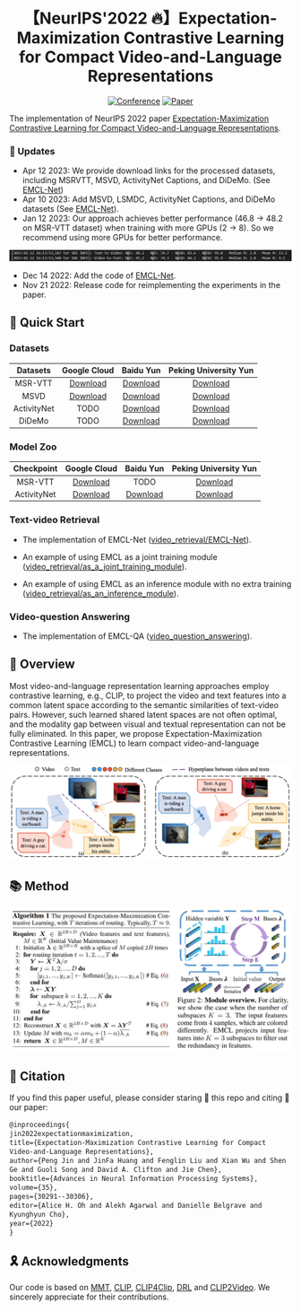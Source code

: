 <div align="center">
  
# 【NeurIPS'2022 🔥】Expectation-Maximization Contrastive Learning for Compact Video-and-Language Representations
  
[![Conference](http://img.shields.io/badge/NeurIPS-2022-FFD93D.svg)](https://neurips.cc/Conferences/2022)
[![Paper](http://img.shields.io/badge/Paper-arxiv.2211.11427-FF6B6B.svg)](https://arxiv.org/abs/2211.11427)
</div>

The implementation of NeurIPS 2022 paper [Expectation-Maximization Contrastive Learning for Compact Video-and-Language Representations](https://arxiv.org/pdf/2211.11427.pdf).

### 📣 Updates
* Apr 12 2023: We provide download links for the processed datasets, including MSRVTT, MSVD, ActivityNet Captions, and DiDeMo. (See [EMCL-Net](video_retrieval/EMCL-Net))
* Apr 10 2023: Add MSVD, LSMDC, ActivityNet Captions, and DiDeMo datasets (See [EMCL-Net](video_retrieval/EMCL-Net)).
* Jan 12 2023: Our approach achieves better performance (46.8 -> 48.2 on MSR-VTT dataset) when training with more GPUs (2 -> 8). So we recommend using more GPUs for better performance.

![results](pic/results.png)
* Dec 14 2022: Add the code of [EMCL-Net](video_retrieval/EMCL-Net).
* Nov 21 2022: Release code for reimplementing the experiments in the paper.

## 🚀 Quick Start
### Datasets
<div align=center>

|Datasets|Google Cloud|Baidu Yun|Peking University Yun|
|:--------:|:--------------:|:-----------:|:-----------:|
| MSR-VTT | [Download](https://drive.google.com/drive/folders/1LYVUCPRxpKMRjCSfB_Gz-ugQa88FqDu_?usp=sharing) | [Download](https://pan.baidu.com/s/1Gdf6ivybZkpua5z1HsCWRA?pwd=enav) | [Download](https://disk.pku.edu.cn:443/link/BE39AF93BE1882FF987BAC900202B266) |
| MSVD | [Download](https://drive.google.com/drive/folders/18EXLWvCCQMRBd7-n6uznBUHdP4uC6Q15?usp=sharing) | [Download](https://pan.baidu.com/s/1hApFdxgV3TV2TCcnM_yBiA?pwd=kbfi) | [Download](https://disk.pku.edu.cn:443/link/CC02BD15907BFFF63E5AAE4BF353A202) |
| ActivityNet | TODO | [Download](https://pan.baidu.com/s/1tI441VGvN3In7pcvss0grg?pwd=2ddy) | [Download](https://disk.pku.edu.cn:443/link/83351ABDAEA4A17A5A139B799BB524AC) |
| DiDeMo | TODO | [Download](https://pan.baidu.com/s/1Tsy9nb1hWzeXaZ4xr7qoTg?pwd=c842) | [Download](https://disk.pku.edu.cn:443/link/BBF9F5990FC4D7FD5EA9777C32901E62) |

</div>

### Model Zoo
<div align=center>

|Checkpoint|Google Cloud|Baidu Yun|Peking University Yun|
|:--------:|:--------------:|:-----------:|:-----------:|
| MSR-VTT | [Download](https://drive.google.com/file/d/1gxTKW5KfXvJK8-3WsOftRtCszMMCssv7/view?usp=sharing) | TODO | [Download](https://disk.pku.edu.cn:443/link/6165FBD0B60C4E1ED83E78ADF9635471) |
| ActivityNet | [Download](https://drive.google.com/file/d/1o4kVq8gHUIxR5wzWNw6NWVX13FGP8W2E/view?usp=drive_link) | [Download](https://pan.baidu.com/s/101iJ4Ml41k3TnWKgbV7sig?pwd=er2w) | [Download](https://disk.pku.edu.cn:443/link/50EBDF3124AD82272F061FE8E7880403) |

</div>

### Text-video Retrieval
* The implementation of EMCL-Net ([video_retrieval/EMCL-Net](https://github.com/jpthu17/EMCL/tree/main/video_retrieval/EMCL-Net)).

* An example of using EMCL as a joint training module ([video_retrieval/as_a_joint_training_module](https://github.com/jpthu17/EMCL/tree/main/video_retrieval/As_a_joint_training_module)).

* An example of using EMCL as an inference module with no extra training ([video_retrieval/as_an_inference_module](https://github.com/jpthu17/EMCL/tree/main/video_retrieval/As_an_inference_module)).

### Video-question Answering
* The implementation of EMCL-QA ([video_question_answering](https://github.com/jpthu17/EMCL/tree/main/video_question_answering)).

## 📕 Overview
Most video-and-language representation learning approaches employ contrastive learning, e.g., CLIP, to project the video and text features into a common latent space according to the semantic similarities of text-video pairs. However, such learned shared latent spaces are not often optimal, and the modality gap between visual and textual representation can not be fully eliminated. In this paper, we propose Expectation-Maximization Contrastive Learning (EMCL) to learn compact video-and-language representations.

![motivation](pic/Modality_gap.png)

## 📚 Method
![EMCL](pic/EMCL.png)


## 📌 Citation
If you find this paper useful, please consider staring 🌟 this repo and citing 📑 our paper:
```
@inproceedings{
jin2022expectationmaximization,
title={Expectation-Maximization Contrastive Learning for Compact Video-and-Language Representations},
author={Peng Jin and JinFa Huang and Fenglin Liu and Xian Wu and Shen Ge and Guoli Song and David A. Clifton and Jie Chen},
booktitle={Advances in Neural Information Processing Systems},
volume={35},
pages={30291--30306},
editor={Alice H. Oh and Alekh Agarwal and Danielle Belgrave and Kyunghyun Cho},
year={2022}
}
```

## 🎗️ Acknowledgments
Our code is based on [MMT](https://github.com/gabeur/mmt), [CLIP](https://github.com/openai/CLIP), [CLIP4Clip](https://github.com/ArrowLuo/CLIP4Clip/), [DRL](https://github.com/foolwood/DRL) and [CLIP2Video](https://github.com/CryhanFang/CLIP2Video). We sincerely appreciate for their contributions.

[def]: motivation.pdf
